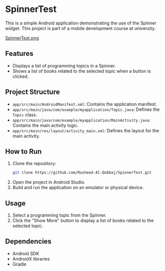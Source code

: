# SpinnerTest

This is a simple Android application demonstrating the use of the Spinner widget. This project is part of a mobile development course at university.

[SpinnerTest.png](SpinnerTest.png)

## Features

- Displays a list of programming topics in a Spinner.
- Shows a list of books related to the selected topic when a button is clicked.

## Project Structure

- `app/src/main/AndroidManifest.xml`: Contains the application manifest.
- `app/src/main/java/com/example/myapplication/Topic.java`: Defines the `Topic` class.
- `app/src/main/java/com/example/myapplication/MainActivity.java`: Contains the main activity logic.
- `app/src/main/res/layout/activity_main.xml`: Defines the layout for the main activity.

## How to Run

1. Clone the repository:
    ```sh
    git clone https://github.com/Rasheed-Al-Qobbaj/SpinnerTest.git
    ```
2. Open the project in Android Studio.
3. Build and run the application on an emulator or physical device.

## Usage

1. Select a programming topic from the Spinner.
2. Click the "Show More" button to display a list of books related to the selected topic.

## Dependencies

- Android SDK
- AndroidX libraries
- Gradle